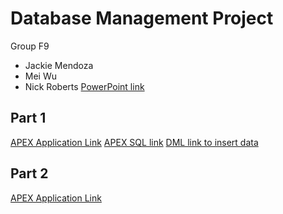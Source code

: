 # Database Management Project
Group F9
  * Jackie Mendoza
  * Mei Wu
  * Nick Roberts
[PowerPoint link](https://docs.google.com/presentation/d/1EQ0eNQ4pZudkONt1m6WmyIELxXc7XJ2gh4TH22WLNr0/edit?usp=sharing)

## Part 1
[APEX Application Link](https://apex.oracle.com/pls/apex/f?p=89954:1)
[APEX SQL link](https://github.com/nickroberts404/F16F9-cs347-apex-app/blob/master/f89954.sql)
[DML link to insert data](https://github.com/nickroberts404/F16F9-cs347-apex-app/blob/master/insert_data.dml)

## Part 2
[APEX Application Link](https://apex.oracle.com/pls/apex/f?p=106708:1)
